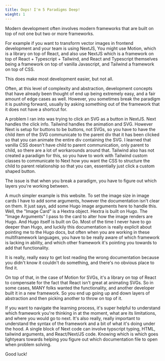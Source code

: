 ```yaml
---
title: Oops! I'm 5 Paradigms Deep!
wieght: 1
---
```

Modern development often involves modern frameworks that are built on top of not one but two or more frameworks.

For example if you want to transform vector images in frontend development and your team is using NextJS, You might use Motion, which is a library on top of React, and also use NextJS which is a framework on top of React + Typescript + Tailwind, and React and Typescript themselves being a framework on top of vanilla Javascript, and Tailwind a framework on top of CSS.

This does make most development easier, but not all.

Often, at this level of complexity and abstraction, development concepts that have already been thought of end up being extremely easy, and a fair amount of edge cases as well. However, you sometimes break the paradigm it is pushing forward, usually by asking something out of the framework that it does not have a shortcut for.

A problem I ran into was trying to click an SVG as a button in NextJS. Next handles the click info. Tailwind handles the animation and SVG. However Next is setup for buttons to be buttons, not SVGs, so you have to have the child item of the SVG communicate to the parent div that it has been clicked so that you can animate the entire div containing the SVG. I learned that vanilla CSS doesn't have child to parent communication, only parent to child, so there are a lot of workarounds around that. Tailwind also has not created a paradigm for this, so you have to work with Tailwind custom classes to communicate to Next how you want the CSS to structure the child to parent relationship so that you can, essentially just click a custom shaped button.

The issue is that when you break a paradigm, you have to figure out which layers you're working between.

A much simpler example is this website. To set the image size in image cards I have to add some arguments, however the documentation isn't clear on them. It just says, add some Hugo image arguments here to handle this. Well, the "Image Card" is a Hextra object. Hextra is built on Hugo. The "Image Arguments" I pass to the card to alter how the image renders are Hugo. And Hugo itself is built on Go. Most of the time I never have to go deeper than Hugo, and luckily this documentation is really explicit about pointing me to the Hugo docs, but often when you are working in these multiframework languages, you have to be really aware of which framework is lacking in ability, and which other framework it's pointing you towards to add that functionality.

It is really, really easy to get lost reading the wrong documentation because you didn't know it couldn't do something, and there's no obvious place to find it.

On top of that, in the case of Motion for SVGs, it's a library on top of React to compensate for the fact that React isn't great at animating SVGs. So in some cases, MANY folks wanted the functionality, and another developer built it in a new framework. So you end up going up and down layers of abstraction and then picking another to throw on top of it.

If you want to navigate the learning process, it's super helpful to understand which framework you're thinking in at the moment, what are its limitations, and where you would go to next. It's also really, really important to understand the syntax of the framework and a bit of what it's doing under the hood. A single block of Next code can involve typscript typing, HTML, tailwind arguments, and React/Next/JS code. Knowing which is which goes lightyears towards helping you figure out which documentation file to open when problem solving.

Good luck!